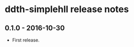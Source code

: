 ddth-simplehll release notes
============================

0.1.0 - 2016-10-30
------------------

- First release.
